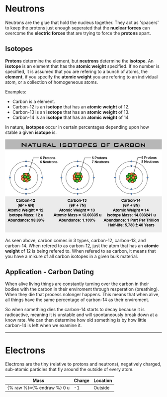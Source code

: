 <script type="text/javascript" async
  src="https://cdnjs.cloudflare.com/ajax/libs/mathjax/2.7.5/MathJax.js?config=TeX-MML-AM_CHTML">
</script>

# Neutrons
Neutrons are the glue that hold the nucleus together.
They act as 'spacers' to keep the protons just enough seperated that the **nuclear forces** can overcome the **electric forces** that are trying to force the **protons** apart.

## Isotopes
**Protons** determine the element, but **neutrons** determine the **isotope**.
An **isotope** is an element that has the **atomic weight** specified.
If no number is specified, it is assumed that you are refering to a bunch of atoms, the **element**, if you specify the **atomic weight**  you are refering to an individual atom, or a collection of homogeneous atoms.

Examples:

  * Carbon is a element.
  * Carbon-12 is an **isotope** that has an **atomic weight** of 12.
  * Carbon-13 is an **isotope** that has an **atomic weight** of 13.
  * Carbon-14 is an **isotope** that has an **atomic weight** of 14.

In nature, **isotopes** occur in certain percentages depending upon how stable a given **isotope** is.

![carbon-isotopes](Images/carbon_isotopes.jpeg)

As seen above, carbon comes in 3 types, carbon-12, carbon-13, and carbon-14.
When refered to as carbon-12, just the atom that has an **atomic weight** of 12 is being refered to.
When refered to as carbon, it means that you have a mixure of all carbon isotopes in a given bulk material.

## Application - Carbon Dating
When alive living things are constantly turning over the carbon in their bodies with the carbon in their enviroment through resperation (breathing).
When they die that process nolonger happens.
This means that when alive, all things have the same percentage of carbon-14 as their enviroment.

So when something dies the carbon-14 starts to decay because it is radioactive, meaning it is unstable and will spontaneously break down at a know rate.
We can then determine how old something is by how little carbon-14 is left when we examine it.

---
# Electrons
Electrons are the tiny (relative to protons and neutrons), negatively charged, sub-atomic particles that fly around the outside of every atom.



| Mass | Charge | Location |
|------|--------|----------|
| {% raw %}$\approx${% endraw %} 0 u | -1 | Outside |









